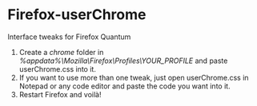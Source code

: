# Firefox-userChrome
Interface tweaks for Firefox Quantum

1. Create a *chrome* folder in *%appdata%\Mozilla\Firefox\Profiles\YOUR_PROFILE* and paste userChrome.css into it.
2. If you want to use more than one tweak, just open userChrome.css in Notepad or any code editor and paste the code you want into it.
3. Restart Firefox and voilà!
